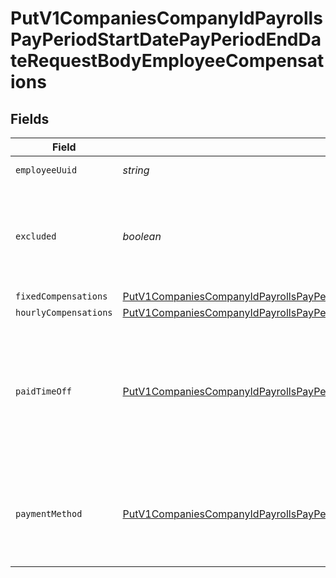 # PutV1CompaniesCompanyIdPayrollsPayPeriodStartDatePayPeriodEndDateRequestBodyEmployeeCompensations


## Fields

| Field                                                                                                                                                                                                                                                                     | Type                                                                                                                                                                                                                                                                      | Required                                                                                                                                                                                                                                                                  | Description                                                                                                                                                                                                                                                               |
| ------------------------------------------------------------------------------------------------------------------------------------------------------------------------------------------------------------------------------------------------------------------------- | ------------------------------------------------------------------------------------------------------------------------------------------------------------------------------------------------------------------------------------------------------------------------- | ------------------------------------------------------------------------------------------------------------------------------------------------------------------------------------------------------------------------------------------------------------------------- | ------------------------------------------------------------------------------------------------------------------------------------------------------------------------------------------------------------------------------------------------------------------------- |
| `employeeUuid`                                                                                                                                                                                                                                                            | *string*                                                                                                                                                                                                                                                                  | :heavy_minus_sign:                                                                                                                                                                                                                                                        | The UUID of the employee.                                                                                                                                                                                                                                                 |
| `excluded`                                                                                                                                                                                                                                                                | *boolean*                                                                                                                                                                                                                                                                 | :heavy_minus_sign:                                                                                                                                                                                                                                                        | This employee will be excluded from payroll calculation and will not be paid for the payroll.                                                                                                                                                                             |
| `fixedCompensations`                                                                                                                                                                                                                                                      | [PutV1CompaniesCompanyIdPayrollsPayPeriodStartDatePayPeriodEndDateRequestBodyEmployeeCompensationsFixedCompensations](../../models/operations/putv1companiescompanyidpayrollspayperiodstartdatepayperiodenddaterequestbodyemployeecompensationsfixedcompensations.md)[]   | :heavy_minus_sign:                                                                                                                                                                                                                                                        | N/A                                                                                                                                                                                                                                                                       |
| `hourlyCompensations`                                                                                                                                                                                                                                                     | [PutV1CompaniesCompanyIdPayrollsPayPeriodStartDatePayPeriodEndDateRequestBodyEmployeeCompensationsHourlyCompensations](../../models/operations/putv1companiescompanyidpayrollspayperiodstartdatepayperiodenddaterequestbodyemployeecompensationshourlycompensations.md)[] | :heavy_minus_sign:                                                                                                                                                                                                                                                        | N/A                                                                                                                                                                                                                                                                       |
| `paidTimeOff`                                                                                                                                                                                                                                                             | [PutV1CompaniesCompanyIdPayrollsPayPeriodStartDatePayPeriodEndDateRequestBodyEmployeeCompensationsPaidTimeOff](../../models/operations/putv1companiescompanyidpayrollspayperiodstartdatepayperiodenddaterequestbodyemployeecompensationspaidtimeoff.md)[]                 | :heavy_minus_sign:                                                                                                                                                                                                                                                        | An array of all paid time off the employee is eligible for this pay period. Each paid time off object can be the name or the specific policy_uuid.                                                                                                                        |
| `paymentMethod`                                                                                                                                                                                                                                                           | [PutV1CompaniesCompanyIdPayrollsPayPeriodStartDatePayPeriodEndDateRequestBodyEmployeeCompensationsPaymentMethod](../../models/operations/putv1companiescompanyidpayrollspayperiodstartdatepayperiodenddaterequestbodyemployeecompensationspaymentmethod.md)               | :heavy_minus_sign:                                                                                                                                                                                                                                                        | The employee's compensation payment method. Invalid values will be ignored.                                                                                                                                                                                               |